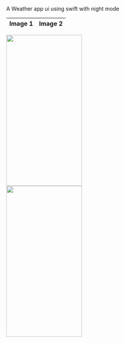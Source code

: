 A Weather app ui using swift with night mode 


|                    Image 1                   |                    Image 2                           |
| -------------------------------------------- | ---------------------------------------------------- |

<img src="https://github.com/Shashi7083/Spam-Message-Predictor/assets/88765330/cbd96ee6-247a-4310-9135-69e75ff1044c](https://github.com/Shashi7083/Weather-App-Swift-/assets/88765330/ae0c780b-6eac-4322-bdb4-3b0801698c70)" width="200" height="400" style="margin-right: 60px;">
<img src="https://github.com/Shashi7083/Spam-Message-Predictor/assets/88765330/75f16a3c-666a-41f6-aedf-9f41c24192db](https://github.com/Shashi7083/Weather-App-Swift-/assets/88765330/753b5074-26c8-4e67-8828-320190951abd)https://github.com/Shashi7083/Weather-App-Swift-/assets/88765330/753b5074-26c8-4e67-8828-320190951abd" width="200" height="400" style="margin-right: 60px;">
